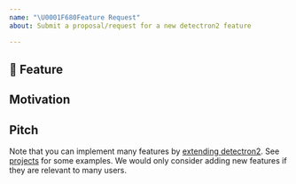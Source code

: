 ```yaml
---
name: "\U0001F680Feature Request"
about: Submit a proposal/request for a new detectron2 feature

---
```


## 🚀 Feature
<!-- A clear and concise description of the feature proposal -->

## Motivation

<!-- Please outline the motivation for the proposal. Is your feature request related to a problem?
e.g., I'm always frustrated when [...]. If this is related to another GitHub issue, please link here too -->

## Pitch

<!-- A clear and concise description, e.g., with code examples showing what you want to happen. -->


Note that you can implement many features by [extending detectron2](https://detectron2.readthedocs.io/tutorials/extend.html).
See [projects](https://github.com/facebookresearch/detectron2/tree/master/projects/) for some examples.
We would only consider adding new features if they are relevant to many users.
